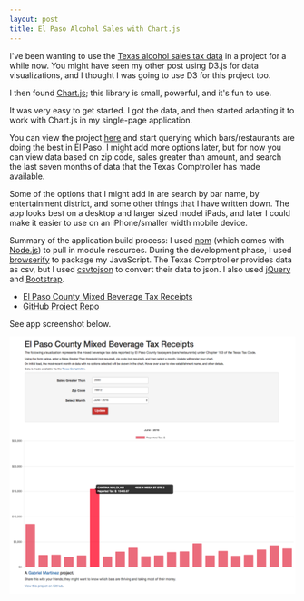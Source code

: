 ```yaml
---
layout: post
title: El Paso Alcohol Sales with Chart.js
---
```


I've been wanting to use the [Texas alcohol sales tax data](http://www.texastransparency.org/Data_Center/Search_Datasets.php) in a project for a while now. You might have seen my other post using D3.js for data visualizations, and I thought I was going to use D3 for this project too.

I then found [Chart.js](http://www.chartjs.org/); this library is small, powerful, and it's fun to use.

It was very easy to get started. I got the data, and then started adapting it to work with Chart.js in my single-page application.

You can view the project [here](http://www.txalcsales.martinezgabriel.com/) and start querying which bars/restaurants are doing the best in El Paso. I might add more options later, but for now you can view data based on zip code, sales greater than amount, and search the last seven months of data that the Texas Comptroller has made available.

Some of the options that I might add in are search by bar name, by entertainment district, and some other things that I have written down. The app looks best on a desktop and larger sized model iPads, and later I could make it easier to use on an iPhone/smaller width mobile device.

Summary of the application build process: I used [npm](https://www.npmjs.com/) (which comes with [Node.js](https://nodejs.org/en/)) to pull in module resources. During the development phase, I used [browserify](http://browserify.org/) to package my JavaScript. The Texas Comptroller provides data as csv, but I used [csvtojson](https://www.npmjs.com/package/csvtojson) to convert their data to json. I also used [jQuery](https://jquery.com/) and [Bootstrap](http://getbootstrap.com/).

* [El Paso County Mixed Beverage Tax Receipts](http://www.txalcsales.martinezgabriel.com/)
* [GitHub Project Repo](https://github.com/gabemartinez/txalcsales-chartjs)

See app screenshot below.

![El Paso Alcohol Sales App Screenshot](/img/txalcsales-screenshot.png)
